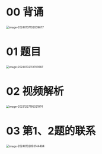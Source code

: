# 00 背诵

<img src="https://cvp.oss-cn-shanghai.aliyuncs.com/picgo/202401071020781.png" alt="image-20240107102009677" style="zoom:50%;" />



# 01 题目

<img src="https://cvp.oss-cn-shanghai.aliyuncs.com/picgo/202401021137638.png" alt="image-20240102113703587" style="zoom:50%;" />



# 02 视频解析

<img src="https://cvp.oss-cn-shanghai.aliyuncs.com/picgo/202312271950116.png" alt="image-20231227195021974" style="zoom:50%;" />



# 03 第1、2题的联系

<img src="https://cvp.oss-cn-shanghai.aliyuncs.com/picgo/202401020931554.png" alt="image-20240102093144484" style="zoom:50%;" />
